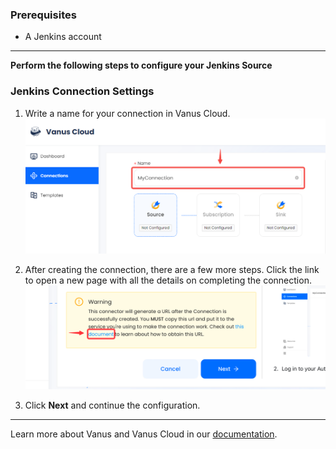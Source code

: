 ### Prerequisites

- A Jenkins account

---

**Perform the following steps to configure your Jenkins Source**

### Jenkins Connection Settings

1. Write a name for your connection in Vanus Cloud.
   ![connection](images/1.png)

2. After creating the connection, there are a few more steps. Click the link to open a new page with all the details on completing the connection.
   ![click link](images/warning.png)

3. Click **Next** and continue the configuration.

---

Learn more about Vanus and Vanus Cloud in our [documentation](https://docs.vanus.ai).
